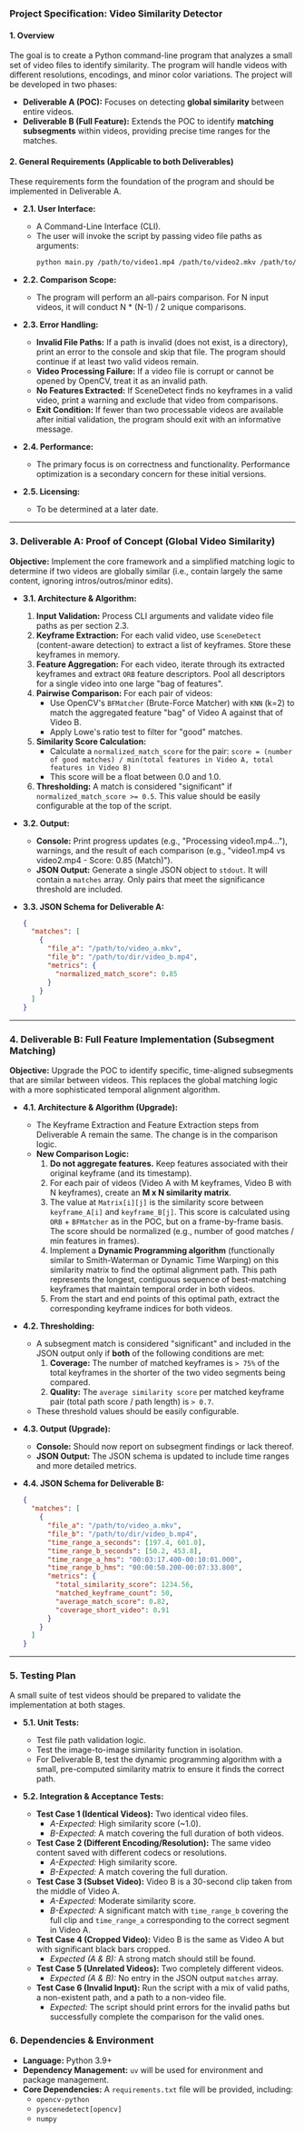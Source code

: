 ### **Project Specification: Video Similarity Detector**

#### **1. Overview**

The goal is to create a Python command-line program that analyzes a small set of video files to identify similarity. The program will handle videos with different resolutions, encodings, and minor color variations. The project will be developed in two phases:

*   **Deliverable A (POC):** Focuses on detecting **global similarity** between entire videos.
*   **Deliverable B (Full Feature):** Extends the POC to identify **matching subsegments** within videos, providing precise time ranges for the matches.

#### **2. General Requirements (Applicable to both Deliverables)**

These requirements form the foundation of the program and should be implemented in Deliverable A.

*   **2.1. User Interface:**
    *   A Command-Line Interface (CLI).
    *   The user will invoke the script by passing video file paths as arguments:
        ```bash
        python main.py /path/to/video1.mp4 /path/to/video2.mkv /path/to/video3.mov
        ```

*   **2.2. Comparison Scope:**
    *   The program will perform an all-pairs comparison. For N input videos, it will conduct N * (N-1) / 2 unique comparisons.

*   **2.3. Error Handling:**
    *   **Invalid File Paths:** If a path is invalid (does not exist, is a directory), print an error to the console and skip that file. The program should continue if at least two valid videos remain.
    *   **Video Processing Failure:** If a video file is corrupt or cannot be opened by OpenCV, treat it as an invalid path.
    *   **No Features Extracted:** If SceneDetect finds no keyframes in a valid video, print a warning and exclude that video from comparisons.
    *   **Exit Condition:** If fewer than two processable videos are available after initial validation, the program should exit with an informative message.

*   **2.4. Performance:**
    *   The primary focus is on correctness and functionality. Performance optimization is a secondary concern for these initial versions.

*   **2.5. Licensing:**
    *   To be determined at a later date.

---

### **3. Deliverable A: Proof of Concept (Global Video Similarity)**

**Objective:** Implement the core framework and a simplified matching logic to determine if two videos are globally similar (i.e., contain largely the same content, ignoring intros/outros/minor edits).

*   **3.1. Architecture & Algorithm:**
    1.  **Input Validation:** Process CLI arguments and validate video file paths as per section 2.3.
    2.  **Keyframe Extraction:** For each valid video, use `SceneDetect` (content-aware detection) to extract a list of keyframes. Store these keyframes in memory.
    3.  **Feature Aggregation:** For each video, iterate through its extracted keyframes and extract `ORB` feature descriptors. Pool all descriptors for a single video into one large "bag of features".
    4.  **Pairwise Comparison:** For each pair of videos:
        *   Use OpenCV's `BFMatcher` (Brute-Force Matcher) with `KNN` (k=2) to match the aggregated feature "bag" of Video A against that of Video B.
        *   Apply Lowe's ratio test to filter for "good" matches.
    5.  **Similarity Score Calculation:**
        *   Calculate a `normalized_match_score` for the pair:
            `score = (number of good matches) / min(total features in Video A, total features in Video B)`
        *   This score will be a float between 0.0 and 1.0.
    6.  **Thresholding:** A match is considered "significant" if `normalized_match_score >= 0.5`. This value should be easily configurable at the top of the script.

*   **3.2. Output:**
    *   **Console:** Print progress updates (e.g., "Processing video1.mp4..."), warnings, and the result of each comparison (e.g., "video1.mp4 vs video2.mp4 - Score: 0.85 (Match)").
    *   **JSON Output:** Generate a single JSON object to `stdout`. It will contain a `matches` array. Only pairs that meet the significance threshold are included.

*   **3.3. JSON Schema for Deliverable A:**
    ```json
    {
      "matches": [
        {
          "file_a": "/path/to/video_a.mkv",
          "file_b": "/path/to/dir/video_b.mp4",
          "metrics": {
            "normalized_match_score": 0.85
          }
        }
      ]
    }
    ```

---

### **4. Deliverable B: Full Feature Implementation (Subsegment Matching)**

**Objective:** Upgrade the POC to identify specific, time-aligned subsegments that are similar between videos. This replaces the global matching logic with a more sophisticated temporal alignment algorithm.

*   **4.1. Architecture & Algorithm (Upgrade):**
    *   The Keyframe Extraction and Feature Extraction steps from Deliverable A remain the same. The change is in the comparison logic.
    *   **New Comparison Logic:**
        1.  **Do not aggregate features.** Keep features associated with their original keyframe (and its timestamp).
        2.  For each pair of videos (Video A with M keyframes, Video B with N keyframes), create an **M x N similarity matrix**.
        3.  The value at `Matrix[i][j]` is the similarity score between `keyframe_A[i]` and `keyframe_B[j]`. This score is calculated using `ORB` + `BFMatcher` as in the POC, but on a frame-by-frame basis. The score should be normalized (e.g., number of good matches / min features in frames).
        4.  Implement a **Dynamic Programming algorithm** (functionally similar to Smith-Waterman or Dynamic Time Warping) on this similarity matrix to find the optimal alignment path. This path represents the longest, contiguous sequence of best-matching keyframes that maintain temporal order in both videos.
        5.  From the start and end points of this optimal path, extract the corresponding keyframe indices for both videos.

*   **4.2. Thresholding:**
    *   A subsegment match is considered "significant" and included in the JSON output only if **both** of the following conditions are met:
        1.  **Coverage:** The number of matched keyframes is `> 75%` of the total keyframes in the shorter of the two video segments being compared.
        2.  **Quality:** The `average similarity score` per matched keyframe pair (total path score / path length) is `> 0.7`.
    *   These threshold values should be easily configurable.

*   **4.3. Output (Upgrade):**
    *   **Console:** Should now report on subsegment findings or lack thereof.
    *   **JSON Output:** The JSON schema is updated to include time ranges and more detailed metrics.

*   **4.4. JSON Schema for Deliverable B:**
    ```json
    {
      "matches": [
        {
          "file_a": "/path/to/video_a.mkv",
          "file_b": "/path/to/dir/video_b.mp4",
          "time_range_a_seconds": [197.4, 601.0],
          "time_range_b_seconds": [50.2, 453.8],
          "time_range_a_hms": "00:03:17.400-00:10:01.000",
          "time_range_b_hms": "00:00:50.200-00:07:33.800",
          "metrics": {
            "total_similarity_score": 1234.56,
            "matched_keyframe_count": 50,
            "average_match_score": 0.82,
            "coverage_short_video": 0.91
          }
        }
      ]
    }
    ```

---

### **5. Testing Plan**

A small suite of test videos should be prepared to validate the implementation at both stages.

*   **5.1. Unit Tests:**
    *   Test file path validation logic.
    *   Test the image-to-image similarity function in isolation.
    *   For Deliverable B, test the dynamic programming algorithm with a small, pre-computed similarity matrix to ensure it finds the correct path.

*   **5.2. Integration & Acceptance Tests:**
    *   **Test Case 1 (Identical Videos):** Two identical video files.
        *   *A-Expected:* High similarity score (~1.0).
        *   *B-Expected:* A match covering the full duration of both videos.
    *   **Test Case 2 (Different Encoding/Resolution):** The same video content saved with different codecs or resolutions.
        *   *A-Expected:* High similarity score.
        *   *B-Expected:* A match covering the full duration.
    *   **Test Case 3 (Subset Video):** Video B is a 30-second clip taken from the middle of Video A.
        *   *A-Expected:* Moderate similarity score.
        *   *B-Expected:* A significant match with `time_range_b` covering the full clip and `time_range_a` corresponding to the correct segment in Video A.
    *   **Test Case 4 (Cropped Video):** Video B is the same as Video A but with significant black bars cropped.
        *   *Expected (A & B):* A strong match should still be found.
    *   **Test Case 5 (Unrelated Videos):** Two completely different videos.
        *   *Expected (A & B):* No entry in the JSON output `matches` array.
    *   **Test Case 6 (Invalid Input):** Run the script with a mix of valid paths, a non-existent path, and a path to a non-video file.
        *   *Expected:* The script should print errors for the invalid paths but successfully complete the comparison for the valid ones.

### **6. Dependencies & Environment**

*   **Language:** Python 3.9+
*   **Dependency Management:** `uv` will be used for environment and package management.
*   **Core Dependencies:** A `requirements.txt` file will be provided, including:
    *   `opencv-python`
    *   `pyscenedetect[opencv]`
    *   `numpy`